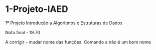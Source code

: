 # 1-Projeto-IAED
1º Projeto Introdução a Algoritmos e Estruturas de Dados

Nota final - 19.70

A corrigir - mudar nome das funções. Comando a não é um bom nome

